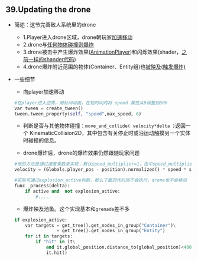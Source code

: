 ## 39.Updating the drone
- 简述：这节完善敌人系统里的drone
    - 1.Player进入drone区域，drone朝玩家[加速移动](#setion39_01)
    - 2.drone与[任何物体碰撞则爆炸](#section39_02)
    - 3.drone被击中产生爆炸效果([AnimationPlayer](./19.Animation.md#section19.3))和闪烁效果(shader，[之前一样的shander代码](./37.Shader.md))
    - 4.drone爆炸附近范围的物体(Container、Entity组)也[被殃及(触发爆炸)](#section39_03)

- 一些细节
    - <a id="section39_01">向player加速移动</a>
    ```python
    #在player进入边界，用补间动画，在短时间内将 speed 属性从0调整到600
    var tween = create_tween()
	tween.tween_property(self, "speed",max_speed, 6)
    ```
    - <a id="section39_02">判断是否与其他物体碰撞：`move_and_collide( velocity*delta )`</a>返回一个 KinematicCollision2D，其中包含有关停止时或沿运动触摸另一个实体时碰撞的信息。

    - drone爆炸后，drone的爆炸效果仍然跟随玩家问题
    ```python
    #他的方法是通过速度乘数来实现：默认speed_multiplier=1，击中speed_multiplier=0那么就不会移动
    velocity = (Globals.player_pos - position).normalized() * speed * speed_multiplier

    #实际可通过explosion_active判断，那么下面的代码则不会执行，drone也不会移动
    func _process(delta):
        if active and  not explosion_active:
            #.....
    ```

    - <a id="section39_03">爆炸殃及池鱼</a>。这个实现基本和`grenade`差不多
    ```python
    if explosion_active:
		var targets = get_tree().get_nodes_in_group("Container")\
					+ get_tree().get_nodes_in_group("Entity")
		for it in targets:
			if "hit" in it\
				and it.global_position.distance_to(global_position)<400:
				it.hit()
    ```